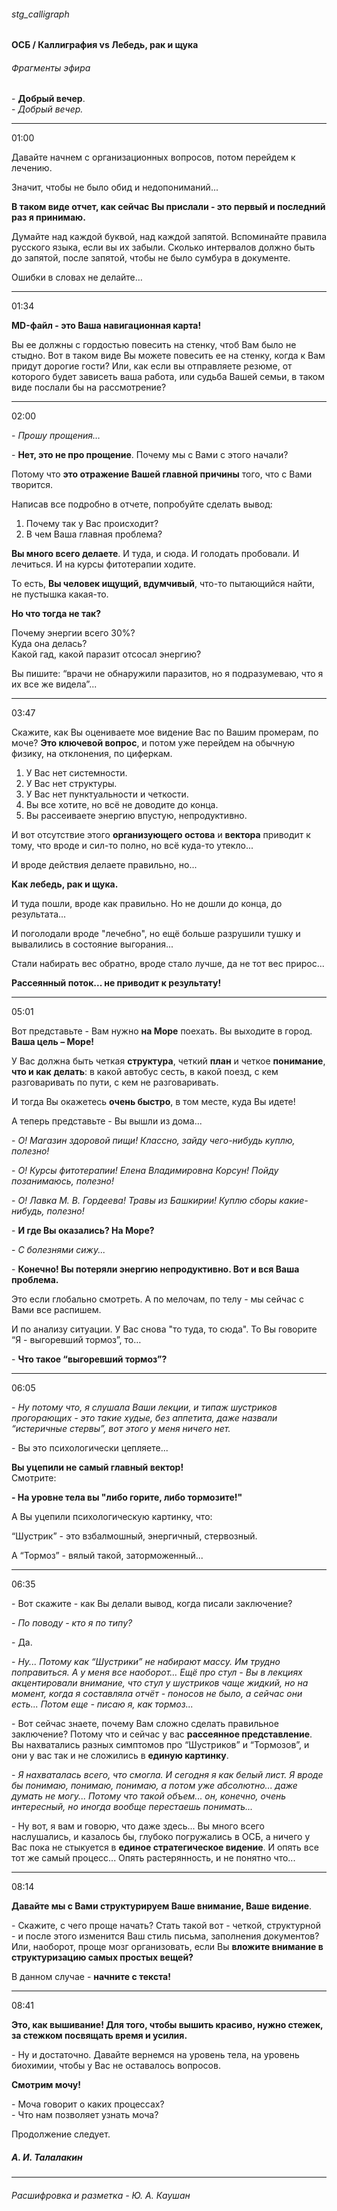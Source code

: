 ###### stg_calligraph

#### ОСБ / Каллиграфия vs Лебедь, рак и щука

###### Фрагменты эфира

\- **Добрый вечер**.  
\- *Добрый вечер.*  

***
01:00  

Давайте начнем с организационных вопросов, потом перейдем к лечению. 

Значит, чтобы не было обид и недопониманий...    

**В таком виде отчет, как сейчас Вы прислали - это первый и последний раз я принимаю.**

Думайте над каждой буквой, над каждой запятой. Вспоминайте правила русского языка, если вы их забыли. Сколько интервалов должно быть до запятой, после запятой, чтобы не было сумбура в документе.

Ошибки в словах не делайте…

***
01:34   

**MD-файл - это Ваша навигационная карта!** 

Вы ее должны с гордостью повесить на стенку, чтоб Вам было не стыдно. Вот в таком виде Вы можете повесить ее на стенку, когда к Вам придут дорогие  гости? Или, как если вы отправляете резюме, от которого будет зависеть ваша работа, или судьба Вашей семьи, в таком виде послали бы на рассмотрение?

***
02:00  

\- *Прошу прощения…*

\- **Нет, это не про прощение**. Почему мы с Вами с этого начали?  

Потому что **это отражение Вашей главной причины** того, что с Вами творится.   

Написав все подробно в отчете, попробуйте сделать вывод: 
1. Почему так у Вас происходит? 
2. В чем Ваша главная проблема?

**Вы много всего делаете**. И туда, и сюда. И голодать пробовали. И лечиться. И на курсы фитотерапии ходите.  

То есть, **Вы человек ищущий, вдумчивый**, что-то пытающийся найти, не пустышка какая-то.

**Но что тогда не так?**

Почему энергии всего 30%?  
Куда она делась?   
Какой гад, какой паразит отсосал энергию? 

Вы пишите: “врачи не обнаружили паразитов, но я подразумеваю, что я их все же видела”... 

***
03:47  

Скажите, как Вы оцениваете мое видение Вас по Вашим промерам, по моче? **Это ключевой вопрос**, и потом уже перейдем на обычную физику, на отклонения, по циферкам.

1. У Вас нет системности.   
2. У Вас нет структуры.  
3. У Вас нет пунктуальности и четкости.  
4. Вы все хотите, но всё не доводите до конца.   
5. Вы рассеиваете энергию впустую, непродуктивно.   

И вот отсутствие этого **организующего остова** и **вектора** приводит к тому, что вроде и сил-то полно, но всё куда-то утекло...

И вроде действия делаете правильно, но... 

**Как лебедь, рак и щука.** 

И туда пошли, вроде как правильно. Но не дошли до конца, до результата... 

И поголодали вроде "лечебно", но ещё больше разрушили тушку и вывалились в состояние выгорания... 

Стали набирать вес обратно, вроде стало лучше, да не тот вес прирос...

**Рассеянный поток... не приводит к результату!**

***
05:01  

Вот представьте - Вам нужно **на Море** поехать. Вы выходите в город. **Ваша цель – Море!**

У Вас должна быть четкая **структура**, четкий **план** и четкое **понимание**, **что и как** **делать**: в какой автобус сесть, в какой поезд, с кем разговаривать по пути, с кем не разговаривать. 

И тогда Вы окажетесь **очень быстро**, в том месте, куда Вы идете! 

А теперь представьте - Вы вышли из дома...  

\- *О! Магазин здоровой пищи! Классно, зайду чего-нибудь куплю, полезно!*  

\- *O! Курсы фитотерапии! Елена Владимировна Корсун! Пойду позанимаюсь, полезно!*

\- *О! Лавка М. В. Гордеева! Травы из Башкирии! Куплю сборы какие-нибудь, полезно!*

\- **И где Вы оказались? На Море?**

\- *С болезнями сижу...*

\- **Конечно! Вы потеряли энергию непродуктивно. Вот и вся Ваша проблема.** 

Это если глобально смотреть. А по мелочам, по телу - мы сейчас с Вами все распишем. 

И по анализу ситуации. У Вас снова "то туда, то сюда". То Вы говорите “Я - выгоревший тормоз”, то… 

\- **Что такое “выгоревший тормоз”?**

***
06:05   

\-  *Ну потому что, я слушала Ваши лекции, и типаж шустриков прогорающих - это такие худые, без аппетита, даже назвали “истеричные стервы”, вот этого у меня ничего нет.*

 \- Вы это психологически цепляете...    
 
 **Вы уцепили не самый главный вектор!**  
 Смотрите:  
 
 **- На уровне тела вы "либо горите, либо тормозите!"**  
 
 А Вы уцепили психологическую картинку, что: 
 
 “Шустрик” - это взбалмошный, энергичный, стервозный. 
 
 А “Тормоз” - вялый такой, заторможенный...

***
06:35  

\- Вот скажите - как Вы делали вывод, когда писали заключение?  

\- *По поводу - кто я по типу?*  

\- Да. 

\- *Ну... Потому как “Шустрики” не набирают массу. Им трудно поправиться. А у меня все наоборот… Ещё про стул - Вы в лекциях акцентировали внимание, что стул у шустриков чаще жидкий, но на момент, когда я составляла отчёт - поносов не было, а сейчас они есть... Потом еще - писаю я, как тормоз...*  

\- Вот сейчас знаете, почему Вам сложно сделать правильное заключение? Потому что и сейчас у вас **рассеянное представление**. Вы нахватались разных симптомов про “Шустриков” и “Тормозов”, и они у вас так и не сложились в **единую картинку**.

\- *Я нахваталась всего, что смогла. И сегодня я как белый лист. Я вроде бы понимаю, понимаю, понимаю, а потом уже абсолютно... даже думать не могу... Потому что такой объем... он, конечно, очень интересный, но иногда вообще перестаешь понимать...* 

\- Ну вот, я вам и говорю, что даже здесь... Вы много всего наслушались, и казалось бы, глубоко погружались в ОСБ, а ничего у Вас пока не стыкуется в **единое стратегическое видение**. И опять все тот же самый процесс... Опять растерянность, и не понятно что...

***
08:14  

**Давайте мы с Вами структурируем Ваше внимание, Ваше видение**.          
                                                           
\- Скажите, с чего проще начать? Стать такой вот - четкой, структурной - и после этого изменится Ваш стиль письма, заполнения документов? Или, наоборот, проще мозг организовать, если Вы **вложите внимание в структуризацию самых простых вещей?**  

В данном случае - **начните с текста!**

***
08:41  

**Это, как вышивание! Для того, чтобы вышить красиво, нужно стежек, за стежком посвящать время и усилия.** 

\- Ну и достаточно. Давайте вернемся на уровень тела, на уровень биохимии, чтобы у Вас не оставалось вопросов.

**Смотрим мочу!**  

\- Моча говорит о каких процессах?   
\- Что нам позволяет узнать моча?

Продолжение следует.

##### А. И. Талалакин

***
###### Расшифровка и разметка - Ю. А. Каушан